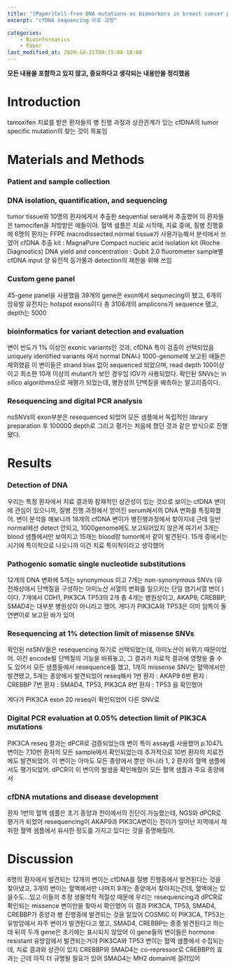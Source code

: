 ```yaml
---
title: "[Paper]Cell-free DNA mutations as biomarkers in breast cancer patients receiving tamoxifen"
excerpt: "cfDNA sequencing 이후 과정"

categories: 
    - Bioinformatics
    - Paper
last_modified_at: 2020-10-21T09:15:00-18:00
---
```


**모든 내용을 포함하고 있지 않고, 중요하다고 생각되는 내용만을 정리했음**

# Introduction
tamoxifen 치료를 받은 환자들의 병 진행 과정과 상관관계가 있는 cfDNA의 tumor specific mutation의 찾는 것이 목표임


# Materials and Methods
### Patient and sample collection

### DNA isolation, quantification, and sequencing
tumor tissue와 10명의 환자에게서 추출한 sequential sera에서 추출했어 이 환자들은 tamocifen을 처방받은 애들이야. 
혈액 샘플은 치료 시작때, 치료 중에, 질병 진행중에
6명의 환자는 FFPE macrodissected normal tissue가 사용가능해서 분석에서 쓰였어
cfDNA 추출 kit : MagnaPure Compact nucleic acid isolation kit (Roche Diagnostics)
DNA yield and concentration : Qubit 2.0 fluorometer 
sample별 cfDNA input 양 유전적 등가물과 detection의 제한을 위해 쓰임

### Custom gene panel
45-gene panel을 사용했음
39개의 gene은 exon에서 sequnecing이 됐고, 6개의 암유발 유전자는 hotspot exons이다
총 3106개의 amplicons가 sequence 됐고, depth는 5000

### bioinformatics for variant detection and evaluation
변이 빈도가 1% 이상인 exonic variants인 것과, cfDNA 특이 검출이 선택되었음
uniquely identified variants 에서 normal DNA나 1000-genome에 보고된 애들은 제외했음
이 변이들은 strand bias 없이 sequenced 되었으며, read depth 100이상 이고 최소한 10개 이상의 mutant가 보인 경우임
IGV가 사용되었다.
확인된 SNVs는 in silico algorithms으로 재평가 되었는데, 병원성의 단백질을 예측하는 알고리즘이다.

### Resequencing and digital PCR analysis
nsSNVs의 exon부분은 resequenced 되었어 모든 샘플에서 독립적인 library preparation 후 100000 depth로 그리고 평가는 처음에 했던 것과 같은 방식으로 진행됐다.



# Results
### Detection of DNA
우리는 특정 환자에서 치료 결과와 잠재적인 상관성이 있는 것으로 보이는 cfDNA 변이에 관심이 있으니까, 질병 진행 과정에서 얻어진 serum에서의 DNA 변화를 특징화했어.
변이 분석을 해보니까
18개의 cfDNA 변이가 병진행과정에서 찾아지네 
근데 일반 normal에선 detect 안되고, 1000genome에도 보고되어있지 않은게 
여기서 3개는 blood 샘플에서만 보여지고
15개는 blood랑 tumor에서 같이 발견된다.
15개 중에서는 시기에 특이적으로 나오니까 이건 치료 특이적이라고 생각했어

### Pathogenic somatic single nucleotide substitutions
12개의 DNA 변화에 5개는 synonymous 이고 7개는 non-synonymous SNVs (유전체상에서 단백질을 구성하는 아미노산 서열의 변화를 일으키는 단일 염기서열 변이 )이다. 
7개에서 CDH1, PIK3CA TP53의 2개 총 4개는 병원성이고, AKAP9, CREBBP, SMAD4는 대부분 병원성이 아니라고 했어.
게다가 PIK3CA와 TP53은 이미 암특이 돌연변이로 보고된 바가 있어

### Resequencing at 1% detection limit of missense SNVs
확인된 nsSNV들은 resequencing 하기로 선택되었는데, 아미노산이 바뀌기 때문이었어. 이건 encode될 단백질의 기능을 바꿔놓고, 그 결과가 치료적 결과에 영향을 줄 수도 있어서
모든 샘플들에서 resequence를 했고, 1개의 missense SNV는 혈액에서만 발견됐고, 5개는 종양에서 발견되었어
reseq해서 
1번 환자 : AKAP9
6번 환자 : CREBBP
7번 환자 : SMAD4, TP53, PIK3CA
8번 환자 : TP53 
을 확인했어

게다가 PIK3CA exon 20 reseq이 확인되었어 다른 SNV로 

### Digital PCR evaluation at 0.05% detection limit of PIK3CA mutations
PIK3CA reseq 결과는 dPCR로 검증되었는데 변이 특이 assay를 사용했어
p.1047L변이는 7,10번 환자의 모든 sample에서 확인되었는데 추가적으로 10번 환자의 치료전에도 발견되었어.
이 변이는 아마도 모든 종양에서 뿐만 아니라 1, 2 환자의 혈액 샘플에서도 평가되었어.
dPCR이 이 변이의 발생을 확인해줬어 모든 혈액 샘플과 주요 종양에서 

### cfDNA mutations and disease development
환자 1번의 혈액 샘플은 초기 종양과 전이에서의 진단이 가능했는데, NGS와 dPCR로 평가가 되었어
resequencing이 AKAP9과 PIK3CA변이는 전이가 일어난 지역에서 채취한 혈액 샘플에서 유사한 정도를 가지고 있다는 것을 증명해줬어.


# Discussion
6명의 환자에서 발견되는 12개의 변이는 cfDNA를 질병 진행중에서 발견된다는 것을 찾아냈고, 3개의 변이는 혈액에서만 나머지 9개는 종양에서 찾아지는건데, 혈액에는 있을수도...있고
이들의 추정 생물학적 적절성 때문에 우리는 resequencing과 dPCR로 확인되는 missence 변이만을 찾아서 확인했어
이 결과 PIK3CA, TP53, SMAD4, CREBBP가 종양과 병 진행중에 발견되는 것을 알았어
COSMIC 이 PIK3CA, TP53는 유방암에서 자주 변이가 발견된다고 했고, SMAD4, CREBBP는 종종 발견된다고 하는데 뒤의 두개 gene은 초기에는 표시되지 않았어
이 gene들의 변이들은 hormone resistant 유방암에서 발견되는거야
PIK3CA와 TP53 변이는 혈액 샘플에서 수집되는데, 치료 결과와 상관이 있지
CREBBP와 SMAD4는 co-repressor로
CREBBP의 효과는 근데 아직 더 규명될 필요가 있어
SMAD4는 MH2 domain에 걸려있어
